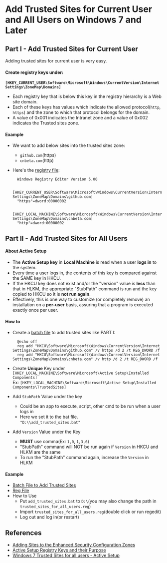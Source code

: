 
# Add Trusted Sites for Current User and All Users on Windows 7 and Later

## Part I - Add Trusted Sites for Current User

Adding trusted sites for current user is very easy.

#### Create registry keys under:  
**`[HKEY_CURRENT_USER\Software\Microsoft\Windows\CurrentVersion\Internet Settings\ZoneMap\Domains]`**

* Each registry key that is below this key in the registry hierarchy is a Web site domain.
* Each of these keys has values which indicate the allowed protocol(`http`, `https`) and the zone to which that protocol belongs for the domain. 
* A value of 0x001 indicates the Intranet zone and a value of 0x002 indicates the Trusted sites zone.

#### Example  
* We want to add below sites into the trusted sites zone:
  
  * `github.com`(https)  
  * `cnbeta.com`(http)  

* Here's the [registry file](./files/trusted_sites_for_current_user.reg):  

        Windows Registry Editor Version 5.00

        [HKEY_CURRENT_USER\Software\Microsoft\Windows\CurrentVersion\Internet Settings\ZoneMap\Domains\github.com]
        "https"=dword:00000002

        [HKEY_LOCAL_MACHINE\Software\Microsoft\Windows\CurrentVersion\Internet Settings\ZoneMap\Domains\cnbeta.com]
        "http"=dword:00000002  

## Part II - Add Trusted Sites for All Users

#### About Active Setup

* The **Active Setup key** in **Local Machine** is read when a user **logs in** to the system.
* Every time a user logs in, the contents of this key is compared against the SAME key in HKCU. 
* If the HKCU key does not exist and/or the "version" value is **less** than that in HLKM, the appropriate "StubPath" command is run and the key copied to HKCU so it is **not run again**.
* Effectively, this is one way to customize (or completely remove) an installation on a **per-user** basis, assuring that a program is executed exactly once per user.

#### How to

* Create a [batch file](./files/add_trusted_sites.bat) to add trusted sites like PART I:
        
        @echo off
        reg add "HKCU\Software\Microsoft\Windows\CurrentVersion\Internet Settings\ZoneMap\Domains\github.com" /v https /d 2 /t REG_DWORD /f
        reg add "HKCU\Software\Microsoft\Windows\CurrentVersion\Internet Settings\ZoneMap\Domains\cnbeta.com" /v http /d 2 /t REG_DWORD /f

* Create **Unique** Key under `[HKEY_LOCAL_MACHINE\Software\Microsoft\Active Setup\Installed Components]`  
  Ex: `[HKEY_LOCAL_MACHINE\Software\Microsoft\Active Setup\Installed Components\TrustedSites]`

* Add `StubPath` Value under the key
  * Could be an app to execute, script, other cmd to be run when a user logs in
  * Here we set it to the bat file.  
    `"D:\\add_trusted_sites.bat"`

* Add `Version` Value under the Key
  * **MUST** use comma(Ex: `1,0`, `1,3,6`)
  * "StubPath" command will NOT be run again if `Version` in HKCU and HLKM are the same
  * To run the "StubPath" command again, increase the `Version` in HLKM

#### Example

* [Batch File to Add Trusted Sites](./files/add_trusted_sites.bat)
* [Reg File](./files/trusted_sites_for_all_users.reg)
* How to Use
  * Put `add_trusted_sites.bat` to `D:\`(you may also change the path in `trusted_sites_for_all_users.reg`)
  * Import `trusted_sites_for_all_users.reg`(double click or run regedit)
  * Log out and log in(or restart)

## References
* [Adding Sites to the Enhanced Security Configuration Zones](https://msdn.microsoft.com/en-us/library/ms537181(v=VS.85).aspx)
* [Active Setup Registry Keys and their Purpose](http://bonemanblog.blogspot.com/2004/12/active-setup-registry-keys-and-their.html)
* [Windows 7 Trusted Sites for all users - Active Setup](http://didyourestart.blogspot.com/2012/05/windows-7-trusted-sites-for-all-users.html)